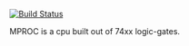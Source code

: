 [![Build Status](https://travis-ci.org/nullsub/mproc.svg?branch=master)](https://travis-ci.org/nullsub/mproc)

MPROC is a cpu built out of 74xx logic-gates.
